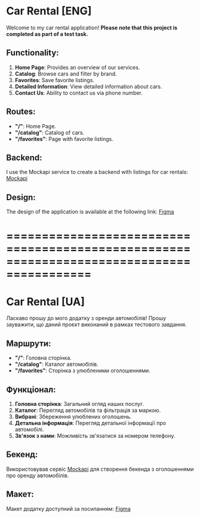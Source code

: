 # Car Rental [ENG]

Welcome to my car rental application!
**Please note that this project is completed as part of a test task.**

## Functionality:

1. **Home Page**: Provides an overview of our services.
2. **Catalog**: Browse cars and filter by brand.
3. **Favorites**: Save favorite listings.
4. **Detailed Information**: View detailed information about cars.
5. **Contact Us**: Ability to contact us via phone number.

## Routes:

- **"/"**: Home Page.
- **"/catalog"**: Catalog of cars.
- **"/favorites"**: Page with favorite listings.

## Backend:

I use the Mockapi service to create a backend with listings for car rentals: [Mockapi](https://mockapi.io/)

## Design:

The design of the application is available at the following link: [Figma](https://www.figma.com/file/XhC8FSCfAkraEF5l7Hx4fL/Test?type=design&node-id=0-1&mode=design&t=zjesZfSJZEmOJYae-0)



==========================================================================================
==========================================================================================


# Car Rental [UA]

Ласкаво прошу до мого додатку з оренди автомобілів!
Прошу зауважити, що даний проєкт виконаний в рамках тестового завдання.

## Маршрути:

- **"/"**: Головна сторінка.
- **"/catalog"**: Каталог автомобілів.
- **"/favorites"**: Сторінка з улюбленими оголошеннями.

## Функціонал:

1. **Головна сторінка**: Загальний огляд наших послуг.
2. **Каталог**: Перегляд автомобілів та фільтрація за маркою.
3. **Вибрані**: Збереження улюблених оголошень.
4. **Детальна інформація**: Перегляд детальної інформації про автомобілі.
5. **Зв'язок з нами**: Можливість зв'язатися за номером телефону.

## Бекенд:

Використовував сервіс [Mockapi](https://mockapi.io/) для створення бекенда з оголошеннями про оренду автомобілів.

## Макет:

Макет додатку доступний за посиланням: [Figma](https://www.figma.com/file/XhC8FSCfAkraEF5l7Hx4fL/Test?type=design&node-id=0-1&mode=design&t=zjesZfSJZEmOJYae-0)




